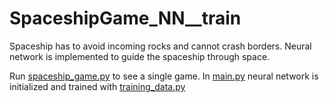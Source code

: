 # SpaceshipGame_NN__train

Spaceship has to avoid incoming rocks and cannot crash borders.
Neural network is implemented to guide the spaceship through space.

Run [spaceship_game.py](https://github.com/mattiarido/SpaceshipGame_NN__train/blob/master/spaceship_game.py) to see a single game. In [main.py](https://github.com/mattiarido/SpaceshipGame_NN__train/blob/master/main.py) neural network is initialized and trained with [training_data.py](https://github.com/mattiarido/SpaceshipGame_NN__train/blob/master/training_data.py)
